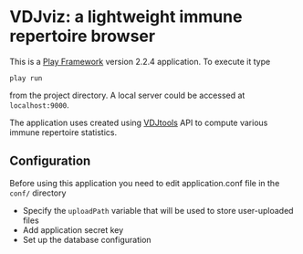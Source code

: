 # VDJviz: a lightweight immune repertoire browser

This is a [Play Framework](https://www.playframework.com/) version 2.2.4 application. To execute it type
```
play run
```
from the project directory. A local server could be accessed at `localhost:9000`. 

The application uses created using [VDJtools](https://github.com/mikessh/vdjtools) API to compute various immune repertoire statistics.

## Configuration

Before using this application you need to edit application.conf file in the `conf/` directory

- Specify the `uploadPath` variable that will be used to store user-uploaded files
- Add application secret key
- Set up the database configuration

